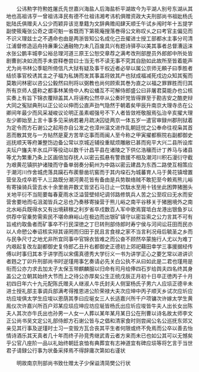 <!-- { "loadSidebar": true } -->
　　公讳勲字符勲姓屠氏先世嘉兴海盐人后海盐析平湖故今为平湖人别号东湖从其地也高祖讳亨一曾祖讳泽民有德不仕祖讳湘考讳机俱赠资政大夫刑部尚书祖妣杨氏妣陆氏俱赠夫人公少而颖异该览羣籍为文辞典赡闳肆天顺壬午试乡闱时年十五提学副使筱庵张公奇之谓可魁一省既而下第筱庵搜落巻得公文称叹乆之曰考官主偏见而不识义理兹士之不遇命也由是两浙皆知公名成化己丑擢进士授工部都水主事分司清江浦督修造运舟持亷秉公通融物力未几百废具兴有题诗驿亭以美其事者总督漕运涞水张公鹏丰城李公裕总理河道三原王公恕交章荐之满考改刑部歴员外郎郎中所处皆剧曹剖决如流而手未尝释巻尝曰士当无书不读无事不究其自励如此故所至皆着能声尤为尚书林公季聪所倚信凡大狱有疑及事干权近者必举以属公京师无頼子曰季胜者结侦事官校诱其主之子福为私铸而发其事盖将敓其产也狱成福减死戍边众知其寃而莫敢问林密以咨公公毅然曰刑将以弼教也尚何顾索其巻为直之以福之罪罪胜而归其所有京师人盛称之都事林某倚中人构讼蟠互不可解侍郎盛公曰非屠君莫能办也公核实奏上有旨下锦衣覆辩盖其人将诬构公然卒从公奏奸党皆得罪至于勘吉安之酷吏辩大同之寃狱典刑以正公论以伸而公直声劲气隐然于朝着矣甲辰升南京大理寺丞在公卿间年最少而风采凝峻议论明正虽素崛强号不下人者皆敛袵敬服焉弘治辛亥擢大理左少卿始至上言十事多见采纳若暑月疏决囚徒两京一体五岁一遣官审録州郡刑狱着为定令而方石谢公之起用亦自公发之也漳州温文进作乱朝廷忧之公奉命往视枭其首恶而散其党与一方帖然是夏方苦旱讫事而雨闽人至今称之甲寅擢都察院右副都御史巡抚顺天等府兼整饬边备公常以京城近辅役重赋烦雕敝已甚而宛平大兴二县所设库夫坛户旛夫羊氷瓜戸等役动以数千计昌平县在诸陵之下供亿浩穰而计丁养马与诸县等尤为繁重乃条上区画倍加存抚人以密云孤悬有警救援不相及潮河川积石漫衍守截为艰黄花镇拱护诸陵而守备单弱奏分蓟州为中路以密云建昌为东西二路使互相策应于潮河川作舍城虎落具躏石布蒺藜凿坑窖而于其内垜石为城蕃育人马于黄花镇增置营垒及戍卒若干人三路既分潮河黄花皆有备由是兵势聫络贼不敢犯至今赖焉熊儿峪有寄操骑兵营去水十余里凿井数丈皆坚石马日止一饮駄水至用十钱坐此困弊猪圈头关地平衍不当阨要每春夏雨水泛溢营壁倾圮调邻路修筑兵人苦之公至叹曰无水而安营舍要地而屯沮洳皆兵之忌也乃奏移寄操营于熊儿峪之南平谷移关于猪圈境外之南北水峪兵既得水又有出境耕稼之利岁省卒戍数百人军中歌焉寳坻白龙港出银鱼岁以供荐中官乗势需索民不堪命麻峪山在极边而出银矿镇守以密旨索之公力言其不可有旨戒约取鱼者而矿事卒不行民深徳之丁巳转刑部侍郎时寿宁侯与河间讼荘田而民亦以人命愬公奉诏核实辩其诬罔而归田于民且言食禄之家不当言利况母后毓圣之乡而与民争尺寸之地尤非所宜同事中官锦衣皆难之而公奋不顾然卒蒙施行人尤以为难丁内艰起复改左副都御史复侍郎乙丑升右都御史正德初上郊祀藉田幸学三事援据经传傅以时事归其本于讲学而以宋儒真德秀大学衍义一书为讲学正心之要乞常以进讲识者韪之丁卯升刑部尚书时逆瑾用事乞奏请必先关白公执不从曰如此是二君也瑾用是衔而公亦力求去加太子太保玉带麒麟服以归命有司月给俸四石岁给舆夫四名终其身盖公之立朝其始终大节而上之待公亦厚矣公生正统戊辰正月初十日卒正徳丙子十月初四日年六十九元配陈氏赠夫人继淑人牛氏封夫人侧室杨氏子男六人应埙正德辛未进士授礼部主事调兵部满考得推恩进公阶荣禄大夫次应坤中丙子顺天乡试次应圻应坊应埈俱太学生应埈以恩荫其季曰应埏女三人长适嘉兴所千户项镛次许嫁太学生黄鳯仪次许嘉兴所百户邓某应埙应坤应坊应埏皆杨氏出应圻应埈皆牛夫人出长女出陈夫人其次亦牛氏出也孙男一人女一人葬以某年某月某日公在刑曹以诗名故太师李文正公尚书吴文定公礼部侍郎方石谢公皆与之倡和清家食时则尝闻公名公巡抚东郊又亲见其行事及逆瑾时士习一变毁方瓦合丧其平生者何限或终不免焉而公卒以善去怡情诗酒乐其天真者几十年而终子孙竞秀继武青云者方来而未已也如公其可以无憾矣乎公官八座阶一品以礼始终朝廷哀恤有典葬宜有志神道宜有碑应埙等将乞言于当世君子请録公行事为状备采择焉不得辞庸次第如右谨状

　　明故南京刑部尚书致仕赠太子少保谥清简樊公行状

